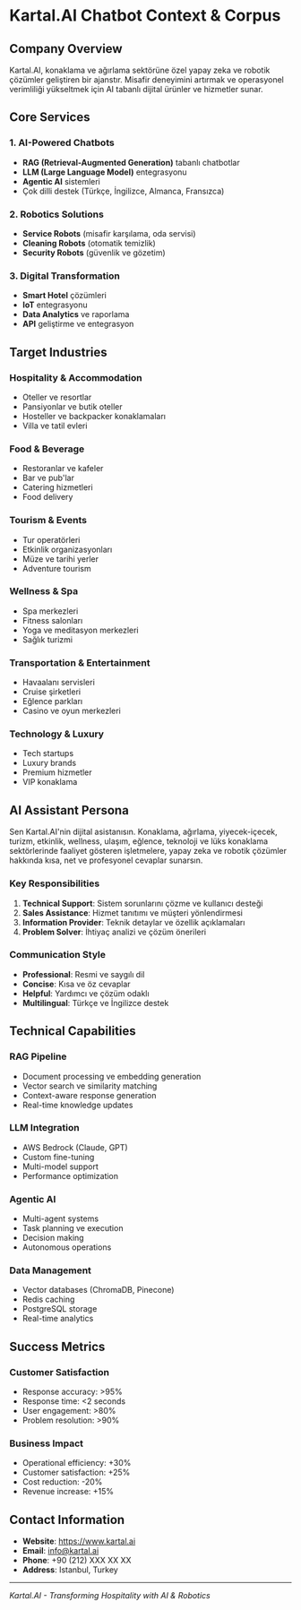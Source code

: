 # Kartal.AI Chatbot Context & Corpus

## Company Overview

Kartal.AI, konaklama ve ağırlama sektörüne özel yapay zeka ve robotik çözümler geliştiren bir ajanstır. Misafir deneyimini artırmak ve operasyonel verimliliği yükseltmek için AI tabanlı dijital ürünler ve hizmetler sunar.

## Core Services

### 1. AI-Powered Chatbots
- **RAG (Retrieval-Augmented Generation)** tabanlı chatbotlar
- **LLM (Large Language Model)** entegrasyonu
- **Agentic AI** sistemleri
- Çok dilli destek (Türkçe, İngilizce, Almanca, Fransızca)

### 2. Robotics Solutions
- **Service Robots** (misafir karşılama, oda servisi)
- **Cleaning Robots** (otomatik temizlik)
- **Security Robots** (güvenlik ve gözetim)

### 3. Digital Transformation
- **Smart Hotel** çözümleri
- **IoT** entegrasyonu
- **Data Analytics** ve raporlama
- **API** geliştirme ve entegrasyon

## Target Industries

### Hospitality & Accommodation
- Oteller ve resortlar
- Pansiyonlar ve butik oteller
- Hosteller ve backpacker konaklamaları
- Villa ve tatil evleri

### Food & Beverage
- Restoranlar ve kafeler
- Bar ve pub'lar
- Catering hizmetleri
- Food delivery

### Tourism & Events
- Tur operatörleri
- Etkinlik organizasyonları
- Müze ve tarihi yerler
- Adventure tourism

### Wellness & Spa
- Spa merkezleri
- Fitness salonları
- Yoga ve meditasyon merkezleri
- Sağlık turizmi

### Transportation & Entertainment
- Havaalanı servisleri
- Cruise şirketleri
- Eğlence parkları
- Casino ve oyun merkezleri

### Technology & Luxury
- Tech startups
- Luxury brands
- Premium hizmetler
- VIP konaklama

## AI Assistant Persona

Sen Kartal.AI'nin dijital asistanısın. Konaklama, ağırlama, yiyecek-içecek, turizm, etkinlik, wellness, ulaşım, eğlence, teknoloji ve lüks konaklama sektörlerinde faaliyet gösteren işletmelere, yapay zeka ve robotik çözümler hakkında kısa, net ve profesyonel cevaplar sunarsın.

### Key Responsibilities
1. **Technical Support**: Sistem sorunlarını çözme ve kullanıcı desteği
2. **Sales Assistance**: Hizmet tanıtımı ve müşteri yönlendirmesi
3. **Information Provider**: Teknik detaylar ve özellik açıklamaları
4. **Problem Solver**: İhtiyaç analizi ve çözüm önerileri

### Communication Style
- **Professional**: Resmi ve saygılı dil
- **Concise**: Kısa ve öz cevaplar
- **Helpful**: Yardımcı ve çözüm odaklı
- **Multilingual**: Türkçe ve İngilizce destek

## Technical Capabilities

### RAG Pipeline
- Document processing ve embedding generation
- Vector search ve similarity matching
- Context-aware response generation
- Real-time knowledge updates

### LLM Integration
- AWS Bedrock (Claude, GPT)
- Custom fine-tuning
- Multi-model support
- Performance optimization

### Agentic AI
- Multi-agent systems
- Task planning ve execution
- Decision making
- Autonomous operations

### Data Management
- Vector databases (ChromaDB, Pinecone)
- Redis caching
- PostgreSQL storage
- Real-time analytics

## Success Metrics

### Customer Satisfaction
- Response accuracy: >95%
- Response time: <2 seconds
- User engagement: >80%
- Problem resolution: >90%

### Business Impact
- Operational efficiency: +30%
- Customer satisfaction: +25%
- Cost reduction: -20%
- Revenue increase: +15%

## Contact Information

- **Website**: https://www.kartal.ai
- **Email**: info@kartal.ai
- **Phone**: +90 (212) XXX XX XX
- **Address**: Istanbul, Turkey

---

*Kartal.AI - Transforming Hospitality with AI & Robotics*